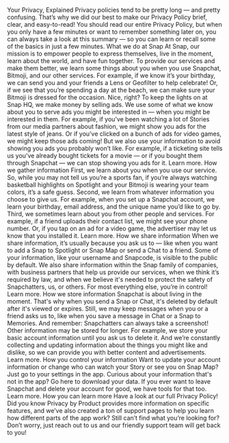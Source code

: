Your Privacy, Explained
Privacy policies tend to be pretty long — and pretty confusing. That’s why we did our best to make our Privacy Policy brief, clear, and easy-to-read!
You should read our entire Privacy Policy, but when you only have a few minutes or want to remember something later on, you can always take a look at this summary — so you can learn or recall some of the basics in just a few minutes.
What we do at Snap
At Snap, our mission is to empower people to express themselves, live in the moment, learn about the world, and have fun together.
To provide our services and make them better, we learn some things about you when you use Snapchat, Bitmoji, and our other services. For example, if we know it’s your birthday, we can send you and your friends a Lens or Geofilter to help celebrate! Or, if we see that you’re spending a day at the beach, we can make sure your Bitmoji is dressed for the occasion. Nice, right?
To keep the lights on at Snap HQ, we make money by selling ads. We use some of what we know about you to serve ads you might be interested in — when you might be interested in them. For example, if you’ve been watching a lot of Stories from our media partners about fashion, we might show you ads for the latest style of jeans. Or if you’ve clicked on a bunch of ads for video games, we might keep those ads coming! But we also use your information to avoid showing you ads you probably won’t like. For example, if a ticketing site tells us you’ve already bought tickets for a movie — or if you bought them through Snapchat — we can stop showing you ads for it. Learn more.
How we gather information
First, we learn about you when you use our service. So, while you may not tell us you’re a sports fan, if you’re always watching basketball highlights on Spotlight and your Bitmoji is wearing your team colors, it’s a safe guess.
Second, we learn from whatever information you choose to give us. For example, when you set up a Snapchat account, we learn your birthday, email address, and the unique name you’d like to go by.
Third, we sometimes learn about you from other people and services. For example, if a friend uploads their contact list, we might see your phone number. Or, if you tap on an ad for a video game, the advertiser may let us know that you installed it. Learn more.
How we share information
When we share information, it’s usually because you ask us to — like when you want to add a Snap to Spotlight or Snap Map or send a Chat to a friend. Some of your information, like your username and Snapcode, is visible to the public by default.
We also share information within the Snap family of companies, with business partners that help us provide our services, when we think it’s required by law, and when we believe it's needed to protect the safety of Snapchatters, us, or others.
For most everything else, you’re in control! Learn more.
How we store information
Snapchat is about living in the moment. That's why when you send a Snap or Chat, it's deleted by default after it's viewed or expires. Still, we may keep messages when you or a friend asks us to, like when you save a message in Chat or a Snap to Memories.
And remember: Snapchatters can always take a screenshot!
Other information may be stored for longer. For example, we store your basic account information until you ask us to delete it. And we’re constantly collecting and updating information about the things you might like and dislike, so we can provide you with better content and advertisements. Learn more.
How you control your information
Want to update your account information or change who can watch your Story or see you on Snap Map? Just go to your settings in the app. Curious about your information that's not in the app? Go here to download your data. If you ever want to leave Snapchat and delete your account for good, we have tools for that too. Learn more.
How you can learn more
Have a look at our full Privacy Policy!
Did you know Privacy by Product provides more information on specific features, and we’ve also created a ton of support pages to help you learn how different parts of the app work?
Still can’t find what you’re looking for? Don’t worry, just reach out to us and our friendly support team will get back to you!